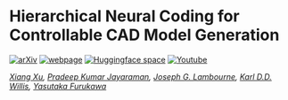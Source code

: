 # Hierarchical Neural Coding for Controllable CAD Model Generation

[![arXiv](https://img.shields.io/badge/📃-arXiv%20-red.svg)](https://arxiv.org/abs/2303.01818)
[![webpage](https://img.shields.io/badge/🌐-Website%20-blue.svg)](https://wordasimage.github.io/Word-As-Image-Page/) 
[![Huggingface space](https://img.shields.io/badge/🤗-Demo%20-yellow.svg)](https://huggingface.co/spaces/SemanticTypography/Word-As-Image)
[![Youtube](https://img.shields.io/badge/📽️-Video%20-orchid.svg)](https://www.youtube.com/watch?v=9D12a6RCQaw)

*[Xiang Xu](https://samxuxiang.github.io/), [Pradeep Kumar Jayaraman](https://www.autodesk.com/research/people/pradeep-kumar-jayaraman), [Joseph G. Lambourne](https://www.autodesk.com/research/people/joseph-lambourne), [Karl D.D. Willis](https://www.karlddwillis.com/), [Yasutaka Furukawa](https://www.cs.sfu.ca/~furukawa/)*
